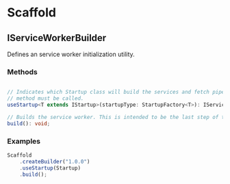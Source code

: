 
# Scaffold

## IServiceWorkerBuilder

Defines an service worker initialization utility.

### Methods

```ts

// Indicates which Startup class will build the services and fetch pipeline. This
// method must be called.
useStartup<T extends IStartup>(startupType: StartupFactory<T>): IServiceWorkerBuilder;

// Builds the service worker. This is intended to be the last step of the build process.
build(): void;
```

### Examples

```ts
Scaffold
    .createBuilder("1.0.0")
    .useStartup(Startup)
    .build();
```
